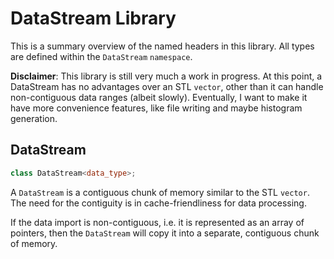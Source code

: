 # DataStream Library

This is a summary overview of the named headers in this library. All types are defined within the `DataStream` `namespace`. 

**Disclaimer**: This library is still very much a work in progress. At this point, a DataStream has no advantages over an STL `vector`, other than it can handle non-contiguous data ranges (albeit slowly). Eventually, I want to make it have more convenience features, like file writing and maybe histogram generation.

## DataStream
```c++
class DataStream<data_type>;
```
A `DataStream` is a contiguous chunk of memory similar to the STL `vector`. The need for the contiguity is in cache-friendliness for data processing. 

If the data import is non-contiguous, i.e. it is represented as an array of pointers, then the `DataStream` will copy it into a separate, contiguous chunk of memory.

